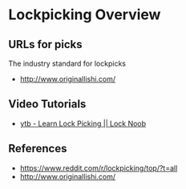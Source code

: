 # Lockpicking Overview

## URLs for picks

The industry standard for lockpicks

- http://www.originallishi.com/

## Video Tutorials

- [ytb - Learn Lock Picking || Lock Noob](https://www.youtube.com/watch?v=gTZddvAws9M)

## References

- https://www.reddit.com/r/lockpicking/top/?t=all
- http://www.originallishi.com/
